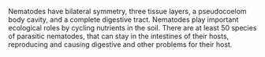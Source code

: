 Nematodes have bilateral symmetry, three tissue layers, a pseudocoelom body cavity,
and a complete digestive tract. Nematodes play important ecological roles by cycling
nutrients in the soil. There are at least 50 species of parasitic nematodes, that can
stay in the intestines of their hosts, reproducing and causing digestive and other
problems for their host.